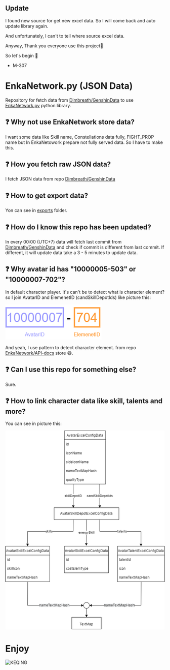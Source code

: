 ## Update
I found new source for get new excel data. So I will come back and auto update library again.

And unfortunately, I can't to tell where source excel data.

Anyway, Thank you everyone use this project🙏

So let's begin 🤩

- M-307

# EnkaNetwork.py (JSON Data)
Repository for fetch data from [Dimbreath/GenshinData](https://github.com/Dimbreath/GenshinData) to use [EnkaNetwork.py](https://github.com/mrwan200/EnkaNetwork.py) python library.

## ❓ Why not use EnkaNetwork store data?
I want some data like Skill name, Constellations data fully, FIGHT_PROP name but In EnkaNetowork prepare not fully served data. So I have to make this.

## ❓ How you fetch raw JSON data?
I fetch JSON data from repo [Dimbreath/GenshinData](https://github.com/Dimbreath/GenshinData)

## ❓ How to get export data?
Yon can see in [exports](./exports/) folder.

## ❓ How do I know this repo has been updated?
In every 00:00 (UTC+7) data will fetch last commit from [Dimbreath/GenshinData](https://github.com/Dimbreath/GenshinData) 
and check if commit is different from last commit. If different, it will update data take a 3 - 5 minutes to update data.

## ❓ Why avatar id has "10000005-503" or "10000007-702"?
In default character player. It's can't be to detect what is character element? so I join AvatarID and ElemenetID (candSkillDepotIds) like picture this:

![ID-ELEMENTS](./ID_ELMENTS.png)

And yeah, I use pattern to detect character element. from repo [EnkaNetwork/API-docs](https://github.com/EnkaNetwork/API-docs) store 😅.

## ❓ Can I use this repo for something else?
Sure.

## ❓ How to link character data like skill, talents and more?
You can see in picture this:

![LINKING CHARACTER](./CHARACTERS.png)

# Enjoy
![KEQING](https://c.tenor.com/6pJ6hH78tq8AAAAM/smol-keqing-what.gif)